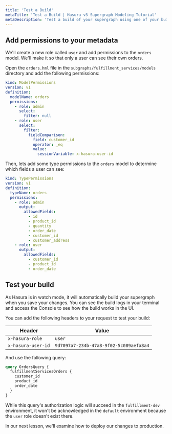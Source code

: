 ```yaml
---
title: 'Test a Build'
metaTitle: 'Test a Build | Hasura v3 Supergraph Modeling Tutorial'
metaDescription: 'Test a build of your supergraph using one of your build profiles.'
---
```


<!-- TODO: Intro -->

## Add permissions to your metadata

We'll create a new role called `user` and add permissions to the `orders` model. We'll make it so that only a user can
see their own orders.

Open the `orders.hml` file in the `subgraphs/fulfillment_services/models` directory and add the following permissions:

```yaml
kind: ModelPermissions
version: v1
definition:
  modelName: orders
  permissions:
    - role: admin
      select:
        filter: null
    - role: user
      select:
        filter:
          fieldComparison:
            field: customer_id
            operator: _eq
            value:
              sessionVariable: x-hasura-user-id
```

Then, lets add some type permissions to the `orders` model to determine which fields a user can see:

```yaml
kind: TypePermissions
version: v1
definition:
  typeName: orders
  permissions:
    - role: admin
      output:
        allowedFields:
          - id
          - product_id
          - quantity
          - order_date
          - customer_id
          - customer_address
    - role: user
      output:
        allowedFields:
          - customer_id
          - product_id
          - order_date
```

## Test your build

As Hasura is in watch mode, it will automatically build your supergraph when you save your changes. You can see the
build logs in your terminal and access the Console to see how the build works in the UI.

You can add the following headers to your request to test your build:

| Header             | Value                                  |
| ------------------ | -------------------------------------- |
| `x-hasura-role`    | `user`                                 |
| `x-hasura-user-id` | `9d7097a7-234b-47a8-9f02-5c089aefa8a4` |

And use the following query:

```graphql
query OrdersQuery {
  fulfillmentServicesOrders {
    customer_id
    product_id
    order_date
  }
}
```

<!-- TODO: Add screenshot -->

While this query's authorization logic will succeed in the `fulfillment-dev` environment, it won't be acknowledged in
the `default` environment because the `user` role doesn't exist there.

In our next lesson, we'll examine how to deploy our changes to production.
